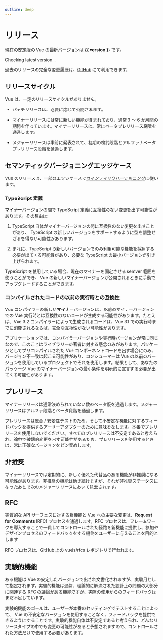 ```yaml
---
outline: deep
---
```


<script setup>
import { onMounted } from 'vue'

let version = $ref()

onMounted(async () => {
  const res = await fetch('https://api.github.com/repos/vuejs/core/releases?per_page=1')
  version = (await res.json())[0].name
})
</script>

# リリース

<p v-if="version">
現在の安定版の Vue の最新バージョンは <strong>{{ version }}</strong> です。
</p>
<p v-else>
Checking latest version...
</p>

過去のリリースの完全な変更履歴は、[GitHub](https://github.com/vuejs/core/blob/main/CHANGELOG.md) にて利用できます。

## リリースサイクル

Vue は、一定のリリースサイクルがありません。

- パッチリリースは、必要に応じて公開されます。

- マイナーリリースには常に新しい機能が含まれており、通常 3 〜 6 か月間の期間を伴っています。マイナーリリースは、常にベータプレリリース段階を通過します。

- メジャーリリースは事前に発表されて、初期の検討段階とアルファ / ベータプレリリース段階を通過します。

## セマンティックバージョニングエッジケース

Vue のリリースは、一部のエッジケースで[セマンティックバージョニング](https://semver.org/lang/ja/)に従います。

### TypeScript 定義

**マイナー**バージョンの間で TypeScript 定義に互換性のない変更を出す可能性があります。その理由は:

1. TypeScript 自体がマイナーバージョンの間に互換性のない変更を出すことがあり、 TypeScript の新しいバージョンをサポートするように型を調整せざるを得ない可能性があります。

2. まれに、TypeScript の新しいバージョンでのみ利用可能な機能を採用する必要が出てくる可能性があり、必要な TypeScript の最小バージョンが引き上げられます。

TypeScript を使用している場合、現在のマイナーを固定させる semver 範囲を使うことができ、 Vue の新しいマイナーバージョンが公開されるときに手動でアップグレードすることができます。

### コンパイルされたコードの以前の実行時との互換性

Vue コンパイラーの新しい**マイナー**バージョンは、以前のマイナーバージョンでの Vue 実行時とは互換性のないコードが生成する可能性があります。たとえば、Vue 3.2 コンパイラーによって生成されるコードは、Vue 3.1 での実行時までに消費されるならば、完全な互換性がない可能性があります。

アプリケーションでは、コンパイラーバージョンや実行時バージョンが常に同じなので、このことはライブラリーの著者に対する懸念のみがあります。パッケージとしてプリコンパイルされた Vue コンポーネントコードを出す場合にのみ、バージョン不一致は起こる可能性があり、コンシューマーは Vue の以前のバージョンを使用しているプロジェクトでそれを使用します。結果として、あなたのパッケージ Vue のマイナーバージョンの最小条件を明示的に宣言する必要が出てくる可能性があります。

## プレリリース

マイナーリリースは通常決められていない数のベータ版を通過します。メジャーリリースはアルファ段階とベータ段階を通過します。

プレリリースは統合 / 安定性テストのため、そして不安定な機能に対するフィードバックを提供するアーリーアダプターのために意味をなします。本番でプレリリースを使用しないでください。すべてのプレリリースは不安定であると考えられ、途中で破壊的変更を出す可能性があるため、プレリリースを使用するときは、常に正確なバージョンをピン留めします。

## 非推奨

マイナーリリースでは定期的に、新しく優れた代替品のある機能が非推奨になる可能性があります。非推奨の機能は動き続けますが、それが非推奨ステータスになったあとで次のメジャーリリースにおいて除去されます。

## RFC

実質的な API サーフェスに対する新機能と Vue への主要な変更は、**Request for Comments** (RFC) プロセスを通過します。RFC プロセスは、フレームワークを導入することで一貫してコントロールされた経路を新機能に提供し、参加やデザインプロセスのフィードバックをする機会をユーザーに与えることを目的とします

RFC プロセスは、GitHub 上の [vuejs/rfcs](https://github.com/vuejs/rfcs) レポジトリで行われます。

## 実験的機能

ある機能は Vue の安定したバージョンで出され文書化されますが、実験用として指定されます。実験的機能は通常、理論的に解決された設計上の問題の大部分に関連する RFC の議論がある機能ですが、実際の使用からのフィードバックはまだ不足しています。

実験的機能のゴールは、ユーザーが本番のセッティングでテストすることによって、 Vue の不安定なバージョンを使用することなく、フィードバックを提供できるようにすることです。実験的機能自体は不安定であると考えられ、どんなリリースタイプの中でも変更の可能性があると予想されますので、コントロールされた方法だけで使用する必要があります。
